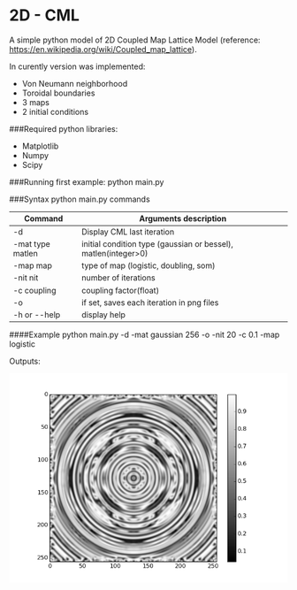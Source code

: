 # 2D - CML

A simple python model of 2D Coupled Map Lattice Model (reference: https://en.wikipedia.org/wiki/Coupled_map_lattice).

In curently version was implemented: 
* Von Neumann neighborhood 
* Toroidal boundaries
* 3 maps
* 2 initial conditions

###Required python libraries:
  * Matplotlib
  * Numpy
  * Scipy

###Running first example:
	python main.py

###Syntax
python main.py commands


Command | Arguments description
------------ | -------------
-d | Display CML last iteration
-mat type matlen | initial condition type (gaussian or bessel), matlen(integer>0)
-map map | type of map (logistic, doubling, som)
-nit nit | number of iterations
-c coupling | coupling factor(float)
-o | if set, saves each iteration in png files
-h or --help | display help


####Example
	python main.py -d -mat gaussian 256 -o -nit 20 -c 0.1 -map logistic


Outputs:


![mapExampleIt19](/cml/output/it19.png)

